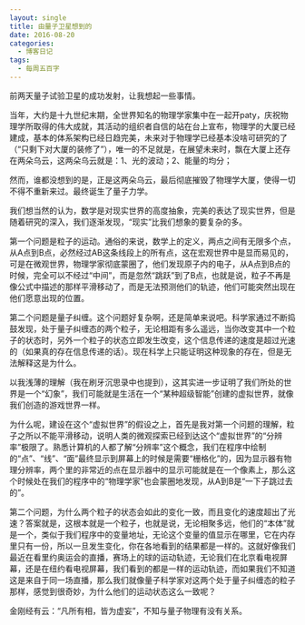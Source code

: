 ```yaml
---
layout: single
title: 由量子卫星想到的
date: 2016-08-20
categories:
  - 博客日记
tags:
  - 每周五百字
--- 
```

前两天量子试验卫星的成功发射，让我想起一些事情。

当年，大约是十九世纪末期，全世界知名的物理学家集中在一起开paty，庆祝物理学所取得的伟大成就，其活动的组织者自信的站在台上宣布，物理学的大厦已经建成，基本的体系架构已经日趋完美，未来对于物理学已经基本没啥可研究的了（“只剩下对大厦的装修了”），唯一的不足就是，在展望未来时，飘在大厦上还存在两朵乌云，这两朵乌云就是：1、光的波动；2、能量的均分；

然而，谁都没想到的是，正是这两朵乌云，最后彻底摧毁了物理学大厦，使得一切不得不重新来过。最终诞生了量子力学。

我们想当然的认为，数学是对现实世界的高度抽象，完美的表达了现实世界，但是随着研究的深入，我们逐渐发现，“现实”比我们想象的要复杂的多。

第一个问题是粒子的运动。通俗的来说，数学上的定义，两点之间有无限多个点，从A点到B点，必然经过AB这条线段上的所有点，这在宏观世界中是显而易见的，可是在微观世界，物理学家彻底蒙圈了，他们发现原子内的电子，从A点到B点的时候，完全可以不经过“中间”，而是忽然“跳跃”到了B点，也就是说，粒子不再是像公式中描述的那样平滑移动了，而是无法预测他们的轨迹，他们可能突然出现在他们愿意出现的位置。

第二个问题是量子纠缠。这个问题好复杂啊，还是简单来说吧。科学家通过不断捣鼓发现，处于量子纠缠态的两个粒子，无论相距有多么遥远，当你改变其中一个粒子的状态时，另外一个粒子的状态立即发生改变，这个信息传递的速度是超过光速的（如果真的存在信息传递的话）。现在科学上只能证明这种现象的存在，但是无法解释这是为什么。

以我浅薄的理解（我在刷牙沉思录中也提到），这其实进一步证明了我们所处的世界是一个“幻象”，我们可能就是生活在一个“某种超级智能”创建的虚拟世界，就像我们创造的游戏世界一样。

为什么呢，建设在这个“虚拟世界”的假设之上，首先是我对第一个问题的理解，粒子之所以不能平滑移动，说明人类的微观探索已经到达这个“虚拟世界”的“分辨率”极限了。熟悉计算机的人都了解“分辨率”这个概念，我们在程序中绘制的“点”、“线”、“面”最终显示到屏幕上的时候是需要“栅格化”的，因为显示器有物理分辨率，两个里的非常近的点在显示器中的显示可能就是在一个像素上，那么这个时候处在我们的程序中的“物理学家”也会蒙圈地发现，从A到B是“一下子跳过去的”。

第二个问题，为什么两个粒子的状态会如此的变化一致，而且变化的速度超出了光速？答案就是，这根本就是一个粒子，也就是说，无论相聚多远，他们的“本体”就是一个，类似于我们程序中的变量地址，无论这个变量的值显示在哪里，它在内存里只有一份，所以一旦发生变化，你在各地看到的结果都是一样的。这就好像我们最近在看里约奥运会的直播，赛场上的球的运动轨迹，无论我们在北京看电视屏幕，还是在纽约看电视屏幕，我们看到的都是一样的运动轨迹，而如果我们不知道这是来自于同一场直播，那么我们就像量子科学家对这两个处于量子纠缠态的粒子那样，感觉到很奇妙，为什么他们的运动状态这么一致呢？

金刚经有云：“凡所有相，皆为虚妄”，不知与量子物理有没有关系。



